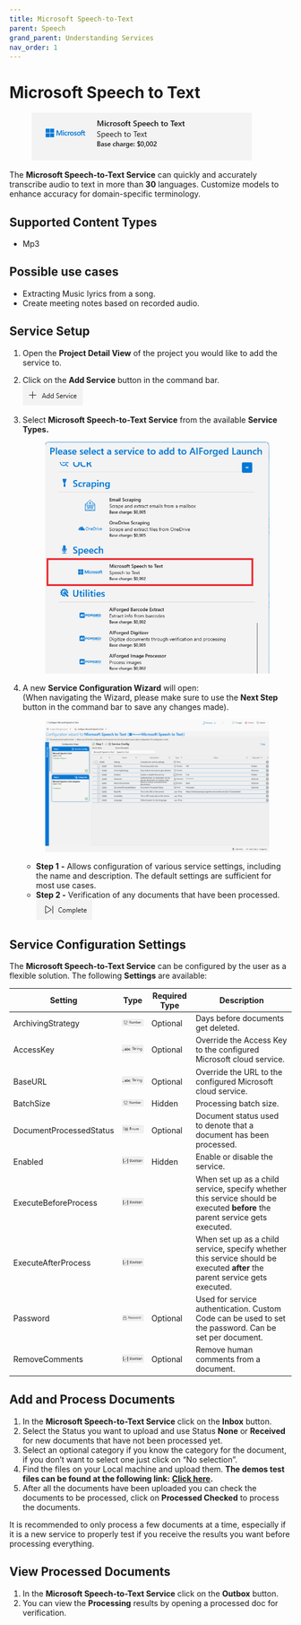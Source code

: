```yaml
---
title: Microsoft Speech-to-Text
parent: Speech
grand_parent: Understanding Services
nav_order: 1
---
```


# Microsoft Speech to Text

<figure><img src="../../.gitbook/assets/image (10) (3).png" alt=""><figcaption></figcaption></figure>

The **Microsoft Speech-to-Text Service** can quickly and accurately transcribe audio to text in more than **30** languages. Customize models to enhance accuracy for domain-specific terminology.

## Supported Content Types

* Mp3

## Possible use cases

* Extracting Music lyrics from a song.
* Create meeting notes based on recorded audio.

## Service Setup

1. Open the **Project Detail View** of the project you would like to add the service to.
2. Click on the **Add Service** button in the command bar.\
   ![](<../../.gitbook/assets/image (82) (1).png>)
3.  Select **Microsoft Speech-to-Text Service** from the available **Service Types.**

    <figure><img src="../../.gitbook/assets/image (18).png" alt=""><figcaption></figcaption></figure>
4.  A new **Service Configuration Wizard** will open:\
    (When navigating the Wizard, please make sure to use the **Next Step** button in the command bar to save any changes made).

    <figure><img src="../../.gitbook/assets/image (1) (6).png" alt=""><figcaption></figcaption></figure>

    * **Step 1** **-** Allows configuration of various service settings, including the name and description. The default settings are sufficient for most use cases.
    * **Step 2 -** Verification of any documents that have been processed.\
      ![](<../../.gitbook/assets/image (84) (1).png>)

## Service Configuration Settings

The **Microsoft Speech-to-Text Service** can be configured by the user as a flexible solution. The following **Settings** are available:

| Setting                 | Type                                                               | Required Type | Description                                                                                                                  |
| ----------------------- | ------------------------------------------------------------------ | ------------- | ---------------------------------------------------------------------------------------------------------------------------- |
| ArchivingStrategy       | ![](<../../.gitbook/assets/image (5) (3).png>)                     | Optional      | Days before documents get deleted.                                                                                           |
| AccessKey               | ![](<../../.gitbook/assets/image (7).png>)                         | Optional      | Override the Access Key to the configured Microsoft cloud service.                                                           |
| BaseURL                 | ![](<../../.gitbook/assets/image (7).png>)                         | Optional      | Override the URL to the configured Microsoft cloud service.                                                                  |
| BatchSize               | ![](<../../.gitbook/assets/image (14) (6).png>)                    | Hidden        | Processing batch size.                                                                                                       |
| DocumentProcessedStatus | ![](<../../.gitbook/assets/image (6) (4).png>)                     | Optional      | Document status used to denote that a document has been processed.                                                           |
| Enabled                 | ![](<../../.gitbook/assets/image (15) (1) (3).png>)                | Hidden        | Enable or disable the service.                                                                                               |
| ExecuteBeforeProcess    | ![](<../../.gitbook/assets/image (15) (1) (4).png>)                |               | When set up as a child service, specify whether this service should be executed **before** the parent service gets executed. |
| ExecuteAfterProcess     | ![](<../../.gitbook/assets/image (1) (1) (3) (1) (1) (2) (2).png>) |               | When set up as a child service, specify whether this service should be executed **after** the parent service gets executed.  |
| Password                | ![](<../../.gitbook/assets/image (3) (5) (1).png>)                 | Optional      | Used for service authentication. Custom Code can be used to set the password. Can be set per document.                       |
| RemoveComments          | ![](<../../.gitbook/assets/image (1) (1) (3) (1) (1) (2).png>)     | Optional      | Remove human comments from a document.                                                                                       |

## Add and Process Documents

1. In the **Microsoft Speech-to-Text Service** click on the **Inbox** button.
2. Select the Status you want to upload and use Status **None** or **Received** for new documents that have not been processed yet.
3. Select an optional category if you know the category for the document, if you don’t want to select one just click on “No selection”.
4. Find the files on your Local machine and upload them. **The demos test files can be found at the following link:** [**Click here**](https://larchold-my.sharepoint.com/:u:/g/personal/jannie\_larcai\_com/Ec-\_k8RmUqNAv6WgCgwItfcBTRp1Gk0V6OeyTj2S3SIUQg?e=EquxX9)**.**
5. After all the documents have been uploaded you can check the documents to be processed, click on **Processed Checked** to process the documents.

It is recommended to only process a few documents at a time, especially if it is a new service to properly test if you receive the results you want before processing everything.

## View Processed Documents

1. In the **Microsoft Speech-to-Text Service** click on the **Outbox** button.
2. You can view the **Processing** results by opening a processed doc for verification.


